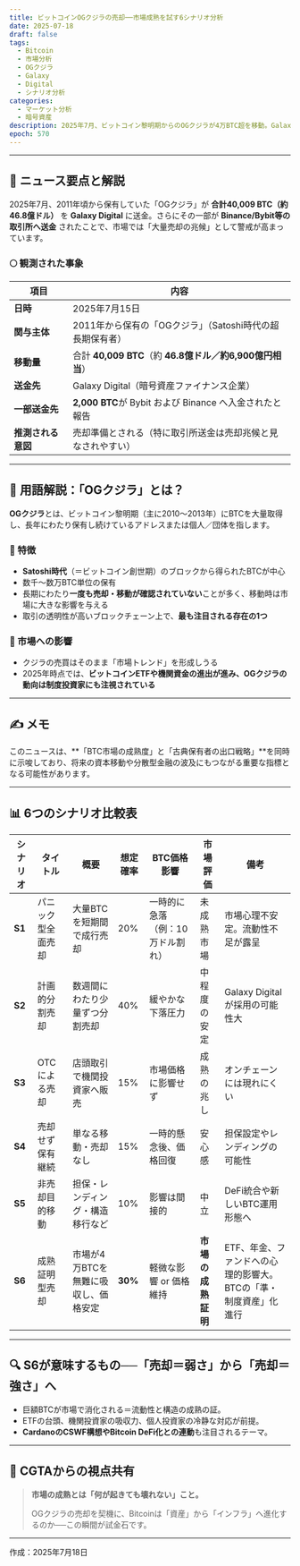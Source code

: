 ```yaml
---
title: ビットコインOGクジラの売却──市場成熟を試す6シナリオ分析
date: 2025-07-18
draft: false
tags:
  - Bitcoin
  - 市場分析
  - OGクジラ
  - Galaxy
  - Digital
  - シナリオ分析
categories:
  - マーケット分析
  - 暗号資産
description: 2025年7月、ビットコイン黎明期からのOGクジラが4万BTC超を移動。Galaxy Digitalを経由し取引所に送金されたことで、売却圧力と市場成熟の試金石として注目される6つの未来シナリオを比較分析。
epoch: 570
---
```

---
## 🧠 ニュース要点と解説

2025年7月、2011年頃から保有していた「OGクジラ」が **合計40,009 BTC（約46.8億ドル）** を **Galaxy Digital** に送金。さらにその一部が **Binance/Bybit等の取引所へ送金** されたことで、市場では「大量売却の兆候」として警戒が高まっています。

### 🌕 観測された事象

| 項目 | 内容 |
|------|------|
| **日時** | 2025年7月15日 |
| **関与主体** | 2011年から保有の「OGクジラ」（Satoshi時代の超長期保有者） |
| **移動量** | 合計 **40,009 BTC**（約 **46.8億ドル／約6,900億円相当**） |
| **送金先** | Galaxy Digital（暗号資産ファイナンス企業） |
| **一部送金先** | **2,000 BTC**が Bybit および Binance へ入金されたと報告 |
| **推測される意図** | 売却準備とされる（特に取引所送金は売却兆候と見なされやすい） |


---
## 🐋 用語解説：「OGクジラ」とは？

**OGクジラ**とは、ビットコイン黎明期（主に2010〜2013年）にBTCを大量取得し、長年にわたり保有し続けているアドレスまたは個人／団体を指します。

### 🔑 特徴
- **Satoshi時代**（＝ビットコイン創世期）のブロックから得られたBTCが中心
- 数千〜数万BTC単位の保有
- 長期にわたり**一度も売却・移動が確認されていない**ことが多く、移動時は市場に大きな影響を与える
- 取引の透明性が高いブロックチェーン上で、**最も注目される存在の1つ**

### 🧭 市場への影響
- クジラの売買はそのまま「市場トレンド」を形成しうる
- 2025年時点では、**ビットコインETFや機関資金の進出が進み、OGクジラの動向は制度投資家にも注視されている**

---

## ✍️ メモ
このニュースは、**「BTC市場の成熟度」と「古典保有者の出口戦略」**を同時に示唆しており、将来の資本移動や分散型金融の波及にもつながる重要な指標となる可能性があります。


---

## 📊 6つのシナリオ比較表

| シナリオ | タイトル | 概要 | 想定確率 | BTC価格影響 | 市場評価 | 備考 |
|----------|----------|------|-----------|--------------|------------|------|
| **S1** | パニック型全面売却 | 大量BTCを短期間で成行売却 | 20% | 一時的に急落（例：10万ドル割れ） | 未成熟市場 | 市場心理不安定。流動性不足が露呈 |
| **S2** | 計画的分割売却 | 数週間にわたり少量ずつ分割売却 | 40% | 緩やかな下落圧力 | 中程度の安定 | Galaxy Digitalが採用の可能性大 |
| **S3** | OTCによる売却 | 店頭取引で機関投資家へ販売 | 15% | 市場価格に影響せず | 成熟の兆し | オンチェーンには現れにくい |
| **S4** | 売却せず保有継続 | 単なる移動・売却なし | 15% | 一時的懸念後、価格回復 | 安心感 | 担保設定やレンディングの可能性 |
| **S5** | 非売却目的移動 | 担保・レンディング・構造移行など | 10% | 影響は間接的 | 中立 | DeFi統合や新しいBTC運用形態へ |
| **S6** | 成熟証明型売却 | 市場が4万BTCを無難に吸収し、価格安定 | **30%** | 軽微な影響 or 価格維持 | **市場の成熟証明** | ETF、年金、ファンドへの心理的影響大。BTCの「準・制度資産」化進行 |

---

## 🔍 S6が意味するもの──「売却＝弱さ」から「売却＝強さ」へ

- 巨額BTCが市場で消化される＝流動性と構造の成熟の証。
- ETFの台頭、機関投資家の吸収力、個人投資家の冷静な対応が前提。
- **CardanoのCSWF構想やBitcoin DeFi化との連動**も注目されるテーマ。

---

## 🧭 CGTAからの視点共有

> **市場の成熟とは「何が起きても壊れない」こと。**
>
> OGクジラの売却を契機に、Bitcoinは「資産」から「インフラ」へ進化するのか──この瞬間が試金石です。

---


作成：2025年7月18日